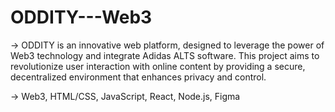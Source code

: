 # ODDITY---Web3

-> ODDITY is an innovative web platform, designed to leverage the power of Web3 technology and integrate Adidas ALTS software. This project aims to revolutionize user interaction with online content by providing a secure, decentralized environment that enhances privacy and control.

-> Web3, HTML/CSS, JavaScript, React, Node.js, Figma
